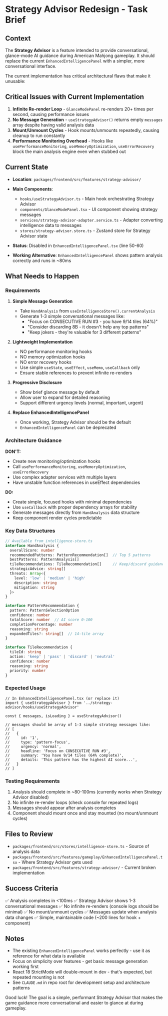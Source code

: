 # Strategy Advisor Redesign - Task Brief

## Context

The **Strategy Advisor** is a feature intended to provide conversational, glance-mode AI guidance during American Mahjong gameplay. It should replace the current `EnhancedIntelligencePanel` with a simpler, more conversational interface.

The current implementation has critical architectural flaws that make it unusable:

## Critical Issues with Current Implementation

1. **Infinite Re-render Loop** - `GlanceModePanel` re-renders 20+ times per second, causing performance issues
2. **No Message Generation** - `useStrategyAdvisor()` returns empty `messages` array despite having valid analysis data
3. **Mount/Unmount Cycles** - Hook mounts/unmounts repeatedly, causing cleanup to run constantly
4. **Performance Monitoring Overhead** - Hooks like `usePerformanceMonitoring`, `useMemoryOptimization`, `useErrorRecovery` block the main analysis engine even when stubbed out

## Current State

- **Location**: `packages/frontend/src/features/strategy-advisor/`
- **Main Components**:
  - `hooks/useStrategyAdvisor.ts` - Main hook orchestrating Strategy Advisor
  - `components/GlanceModePanel.tsx` - UI component showing strategy messages
  - `services/strategy-advisor-adapter.service.ts` - Adapter converting intelligence data to messages
  - `stores/strategy-advisor.store.ts` - Zustand store for Strategy Advisor state

- **Status**: Disabled in `EnhancedIntelligencePanel.tsx` (line 50-60)
- **Working Alternative**: `EnhancedIntelligencePanel` shows pattern analysis correctly and runs in ~80ms

## What Needs to Happen

### Requirements

1. **Simple Message Generation**
   - Take `HandAnalysis` from `useIntelligenceStore().currentAnalysis`
   - Generate 1-3 simple conversational messages like:
     - "Focus on CONSECUTIVE RUN #3 - you have 9/14 tiles (64%)"
     - "Consider discarding 8B - it doesn't help any top patterns"
     - "Keep jokers - they're valuable for 3 different patterns"

2. **Lightweight Implementation**
   - NO performance monitoring hooks
   - NO memory optimization hooks
   - NO error recovery hooks
   - Use simple `useState`, `useEffect`, `useMemo`, `useCallback` only
   - Ensure stable references to prevent infinite re-renders

3. **Progressive Disclosure**
   - Show brief glance message by default
   - Allow user to expand for detailed reasoning
   - Support different urgency levels (normal, important, urgent)

4. **Replace EnhancedIntelligencePanel**
   - Once working, Strategy Advisor should be the default
   - `EnhancedIntelligencePanel` can be deprecated

### Architecture Guidance

**DON'T:**
- Create new monitoring/optimization hooks
- Call `usePerformanceMonitoring`, `useMemoryOptimization`, `useErrorRecovery`
- Use complex adapter services with multiple layers
- Have unstable function references in useEffect dependencies

**DO:**
- Create simple, focused hooks with minimal dependencies
- Use `useCallback` with proper dependency arrays for stability
- Generate messages directly from `HandAnalysis` data structure
- Keep component render cycles predictable

### Key Data Structures

```typescript
// Available from intelligence-store.ts
interface HandAnalysis {
  overallScore: number
  recommendedPatterns: PatternRecommendation[]  // Top 5 patterns
  bestPatterns: PatternAnalysis[]
  tileRecommendations: TileRecommendation[]     // Keep/discard guidance
  strategicAdvice: string[]
  threats: Array<{
    level: 'low' | 'medium' | 'high'
    description: string
    mitigation: string
  }>
}

interface PatternRecommendation {
  pattern: PatternSelectionOption
  confidence: number
  totalScore: number  // AI score 0-100
  completionPercentage: number
  reasoning: string
  expandedTiles?: string[]  // 14-tile array
}

interface TileRecommendation {
  tileId: string
  action: 'keep' | 'pass' | 'discard' | 'neutral'
  confidence: number
  reasoning: string
  priority: number
}
```

### Expected Usage

```tsx
// In EnhancedIntelligencePanel.tsx (or replace it)
import { useStrategyAdvisor } from '../strategy-advisor/hooks/useStrategyAdvisor'

const { messages, isLoading } = useStrategyAdvisor()

// messages should be array of 1-3 simple strategy messages like:
// [
//   {
//     id: '1',
//     type: 'pattern-focus',
//     urgency: 'normal',
//     headline: 'Focus on CONSECUTIVE RUN #3',
//     summary: 'You have 9/14 tiles (64% complete)',
//     details: 'This pattern has the highest AI score...',
//   }
// ]
```

### Testing Requirements

1. Analysis should complete in ~80-100ms (currently works when Strategy Advisor disabled)
2. No infinite re-render loops (check console for repeated logs)
3. Messages should appear after analysis completes
4. Component should mount once and stay mounted (no mount/unmount cycles)

## Files to Review

- `packages/frontend/src/stores/intelligence-store.ts` - Source of analysis data
- `packages/frontend/src/features/gameplay/EnhancedIntelligencePanel.tsx` - Where Strategy Advisor gets used
- `packages/frontend/src/features/strategy-advisor/` - Current broken implementation

## Success Criteria

✅ Analysis completes in <100ms
✅ Strategy Advisor shows 1-3 conversational messages
✅ No infinite re-renders (console logs should be minimal)
✅ No mount/unmount cycles
✅ Messages update when analysis data changes
✅ Simple, maintainable code (~200 lines for hook + component)

## Notes

- The existing `EnhancedIntelligencePanel` works perfectly - use it as reference for what data is available
- Focus on simplicity over features - get basic message generation working first
- React 18 StrictMode will double-mount in dev - that's expected, but repeated mounting is not
- See `CLAUDE.md` in repo root for development setup and architecture patterns

Good luck! The goal is a simple, performant Strategy Advisor that makes the game guidance more conversational and easier to glance at during gameplay.
